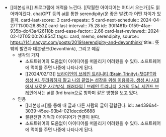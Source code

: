 - [[데본싱크]] 프로그램에 매력을 느낀다. [[탁월한 아이디어는 어디서 오는가]]도 읽어봐야겠다. chatGPT 등의 ai를 통한 serendipity(운 좋은 발견)과 어떤 차이가 있을까. 
  card-last-score:: 3
  card-repeats:: 5
  card-next-schedule:: 2024-04-27T11:00:26.853Z
  card-last-interval:: 75.28
  id:: 30ff461b-0159-4fae-935b-dc43a426118b
  card-ease-factor:: 2.66
  card-last-reviewed:: 2024-02-12T05:00:26.854Z
  tags:: card, memo, serendipity,
  source:: https://141.nacyot.com/posts/2019/serendipity-and-devonthink/
  title:: 뜻밖의 발견과 데본씽크(Devonthink), 그리고 예감
	- 생각의 가지
		- 소프트웨어의 도움없이 아이디어를 떠올리기 어려웠을 수 있다. 소프트웨어에 먹이를 주면 나중에 나타나게 된다.
		- [[2024/02/13]] [브라이언의 브레인 트리니티 (Brain Trinity)-챗GPT와 생성 AI, 두려워하지 말고 나의 끝없는 성장을 위해 이용하자. 생성 AI 시대에서 새로운 사고방식, 패러다임 | 브레인 트리니티, 3개의 두뇌, 세컨드 브레인](https://youtube.com/watch?v=92RPcHSwSWo&si=MqokZlcZ0VTgB77J)에서는 ai를 3rd brain으로 칭하며 같은 방향을 보고 있다.
	- 인용
		- [[데본싱크]]를 통해 내 글과 다른 사람의 글이 결합된다.
		  id:: ae4396a4-3039-45ee-93b4-021decdc6688
		- 불완전한 기억과 아이디어가 연결이 된다.
		- 소프트웨어의 도움없이 아이디어를 떠올리기 어려웠을 수 있다. 소프트웨어에 먹이를 주면 나중에 나타나게 된다.